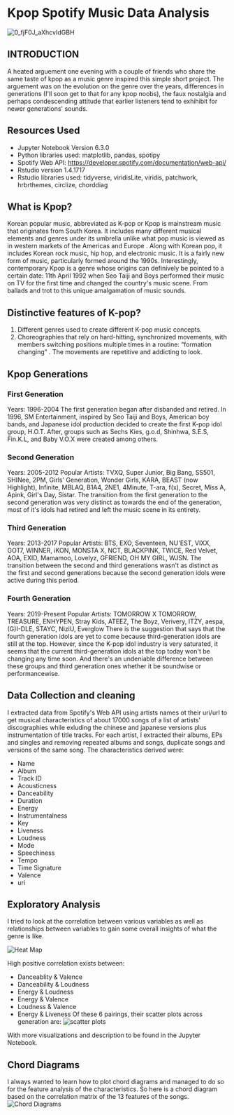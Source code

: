 # Kpop Spotify Music Data Analysis
![0_fjF0J_aXhcvIdGBH](https://user-images.githubusercontent.com/93233240/143892209-e4328d9e-5d35-47b0-b3e3-f641c7a46268.gif)


##
## INTRODUCTION
A heated arguement one evening with a couple of friends who share the same taste of kpop as a music genre inspired this simple short project. The arguement was on the evolution on the genre over the years, differences in generations (I'll soon get to that for any kpop noobs), the faux nostalgia and perhaps condescending attitude that earlier listeners tend to exhihibit for newer generations' sounds.

##
## Resources Used
- Jupyter Notebook Version 6.3.0
- Python libraries used: matplotlib, pandas, spotipy
- Spotify Web API: https://developer.spotify.com/documentation/web-api/
- Rstudio version 1.4.1717
- Rstudio libraries used: tidyverse, viridisLite, viridis, patchwork, hrbrthemes, circlize, chorddiag

##
## What is Kpop?
Korean popular music, abbreviated as K-pop or Kpop is mainstream music that originates from South Korea. It includes many different musical elements and genres under its umbrella unlike what pop music is viewed as in western markets of the Americas and Europe . Along with Korean pop, it includes Korean rock music, hip hop, and electronic music. It is a fairly new form of music, particularly formed around the 1990s. Interestingly, contemporary Kpop is a genre whose origins can definively be pointed to a certain date: 11th April 1992 when Seo Taiji and Boys performed their music on TV for the first time and changed the country's music scene. From ballads and trot to this unique amalgamation of music sounds.

##
## Distinctive features of K-pop?
1. Different genres used to create different K-pop music concepts.
2. Choreographies that rely on hard-hitting, synchronized movements, with members switching positions multiple times in a routine: “formation changing” . The movements are repetitive and addicting to look.

##
## Kpop Generations

### First Generation
Years: 1996-2004
The first generation began after disbanded and retired. In 1996, SM Entertainment, inspired by Seo Taiji and Boys, American boy bands, and Japanese idol production decided to create the first K-pop idol group, H.O.T. After, groups such as Sechs Kies, g.o.d, Shinhwa, S.E.S, Fin.K.L, and Baby V.O.X were created among others.
### Second Generation
Years: 2005-2012
Popular Artists: TVXQ, Super Junior, Big Bang, SS501, SHINee, 2PM, Girls' Generation, Wonder Girls, KARA, BEAST (now Highlight), Infinite, MBLAQ, B1A4, 2NE1, 4Minute, T-ara, f(x), Secret, Miss A, Apink, Girl's Day, Sistar.
The transition from the first generation to the second generation was very distinct as towards the end of the generation, most of it's idols had retired and left the music scene in its entirety.
### Third Generation
Years: 2013-2017
Popular Artists: BTS, EXO, Seventeen, NU'EST, VIXX, GOT7, WINNER, iKON, MONSTA X, NCT, BLACKPINK, TWICE, Red Velvet, AOA, EXID, Mamamoo, Lovelyz, GFRIEND, OH MY GIRL, WJSN.
The transition between the second and third generations wasn't as distinct as the first and second generations because the second generation idols were active during this period.
### Fourth Generation
Years: 2019-Present
Popular Artists: TOMORROW X TOMORROW, TREASURE, ENHYPEN, Stray Kids, ATEEZ, The Boyz, Verivery, ITZY, aespa, (G)I-DLE, STAYC, NiziU, Everglow
There is the suggestion that says that the fourth generation idols are yet to come because third-generation idols are still at the top. However, since the K-pop idol industry is very saturated, it seems that the current third-generation idols at the top today won't be changing any time soon. And there's an undeniable difference between these groups and third generation ones whether it be soundwise or performancewise.

##
## Data Collection and cleaning
I extracted data from Spotify's Web API using artists names ot their uri/url to get musical characteristics of about 17000 songs of a list of artists' discographies while exluding the chinese and japanese versions plus instrumentation of title tracks. For each artist, I extracted their albums, EPs and singles and removing repeated albums and songs, duplicate songs and versions of the same song. The characteristics derived were: 
- Name
- Album
- Track ID
- Acousticness
- Danceability
- Duration
- Energy
- Instrumentalness
- Key
- Liveness
- Loudness
- Mode
- Speechiness
- Tempo
- Time Signature
- Valence
- uri 

##
## Exploratory Analysis
I tried to look at the correlation between various variables as well as relationships between variables to gain some overall insights of what the genre is like. 

![Heat Map](https://user-images.githubusercontent.com/93233240/145100365-775da3e4-1173-4370-8c96-876a3d02b472.png)

High positive correlation exists between: 
- Danceablity & Valence 
- Danceability & Loudness 
- Energy & Loudness 
- Energy & Valence 
- Loudness & Valence 
- Energy & Liveness
Of these 6 pairings, their scatter plots across generation are: 
![scatter plots](https://user-images.githubusercontent.com/93233240/145101043-4ae79bf9-7150-446f-8448-72d8b4a3cda9.png)


With more visualizations and description to be found in the Jupyter Notebook.

## 
## Chord Diagrams
I always wanted to learn how to plot chord diagrams and managed to do so for the feature analysis of the characteristics. So here is a chord diagram based on the correlation matrix of the 13 features of the songs.
![Chord Diagrams](https://user-images.githubusercontent.com/93233240/145101888-f0f62007-be04-4429-b5eb-9b019e49735a.png)

